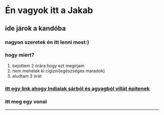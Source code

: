 # Én vagyok itt a Jakab
## ide járok a kandóba
### nagyon szeretek én itt lenni most:)
### hogy miert?
1. bejottem 2 órára hogy ezt megírjam
2. nem mehetek ki cigizni(egészséges maradok)
3. aludtam 3 órát
### [itt egy link ahogy Indiaiak sárból és agyagból villát építenek](https://www.youtube.com/watch?v=1SI0vD2ZfOs)
### itt meg egy vonal
----------------------
